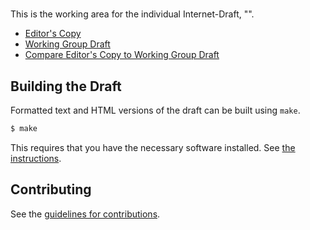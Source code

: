 # 

This is the working area for the individual Internet-Draft, "".

* [Editor's Copy](https://ekr.github.io/mls-architecture/#go.draft-omara-mls-architecture.html)
* [Working Group Draft](https://tools.ietf.org/html/draft-omara-mls-architecture)
* [Compare Editor's Copy to Working Group Draft](https://ekr.github.io/mls-architecture/#go.draft-omara-mls-architecture.diff)

## Building the Draft

Formatted text and HTML versions of the draft can be built using `make`.

```sh
$ make
```

This requires that you have the necessary software installed.  See
[the instructions](https://github.com/martinthomson/i-d-template/blob/master/doc/SETUP.md).


## Contributing

See the
[guidelines for contributions](https://github.com/ekr/mls-architecture/blob/master/CONTRIBUTING.md).
